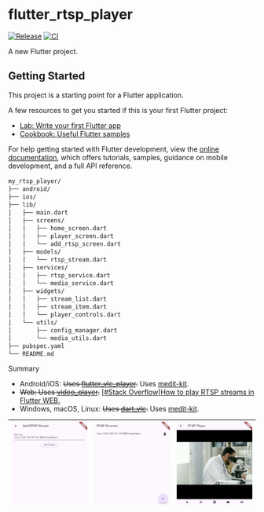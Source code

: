 # flutter_rtsp_player

[![Release](https://img.shields.io/github/v/release/xmaihh/flutter_rtsp_player)](https://github.com/xmaihh/flutter_rtsp_player/releases)
[![CI](https://github.com/xmaihh/flutter_rtsp_player/actions/workflows/ci.yml/badge.svg)](https://github.com/xmaihh/flutter_rtsp_player/actions/)

A new Flutter project.

## Getting Started

This project is a starting point for a Flutter application.

A few resources to get you started if this is your first Flutter project:

- [Lab: Write your first Flutter app](https://docs.flutter.dev/get-started/codelab)
- [Cookbook: Useful Flutter samples](https://docs.flutter.dev/cookbook)

For help getting started with Flutter development, view the
[online documentation](https://docs.flutter.dev/), which offers tutorials,
samples, guidance on mobile development, and a full API reference.


```
my_rtsp_player/
├── android/
├── ios/
├── lib/
│   ├── main.dart
│   ├── screens/
│   │   ├── home_screen.dart
│   │   ├── player_screen.dart
│   │   └── add_rtsp_screen.dart
│   ├── models/
│   │   └── rtsp_stream.dart
│   ├── services/
│   │   ├── rtsp_service.dart
│   │   └── media_service.dart
│   ├── widgets/
│   │   ├── stream_list.dart
│   │   ├── stream_item.dart
│   │   └── player_controls.dart
│   └── utils/
│       ├── config_manager.dart
│       └── media_utils.dart
├── pubspec.yaml
└── README.md
```

Summary
- Android/iOS: ~~Uses [flutter_vlc_player](https://pub.dev/packages/flutter_vlc_player).~~ Uses [medit-kit](https://pub.dev/packages/media_kit).
- ~~Web: Uses [video_player](https://pub.dev/packages/video_player).~~  [[#Stack Overflow]How to play RTSP streams in Flutter WEB.](https://stackoverflow.com/questions/69524526/how-to-play-rtsp-streams-in-flutter-web/70382420#70382420)
- Windows, macOS, Linux: ~~Uses [dart_vlc](https://pub.dev/packages/dart_vlc).~~ Uses [medit-kit](https://pub.dev/packages/media_kit).

| ![pic1](docs/screenshot/add_rtsp_screen.png) | ![pic2](docs/screenshot/home_scren.png) | ![pic3](docs/screenshot/player_screen.png) |
|---------------------------------------------|-------------------------------------------|---------------------------------------------|
